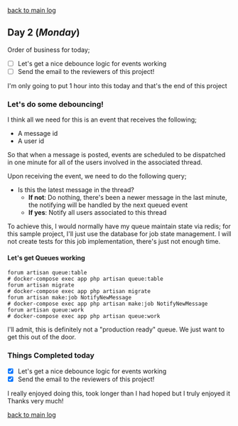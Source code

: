 [back to main log](../log.md)

## Day 2 (_Monday_)
Order of business for today;
* [ ] Let's get a nice debounce logic for events working
* [ ] Send the email to the reviewers of this project!

I'm only going to put 1 hour into this today and that's the end of this project

### Let's do some debouncing!

I think all we need for this is an event that receives the following;
* A message id
* A user id

So that when a message is posted, events are scheduled to be dispatched in one
minute for all of the users involved in the associated thread.

Upon receiving the event, we need to do the following query;
* Is this the latest message in the thread?
  * **If not**: Do nothing, there's been a newer message in the last minute, the
    notifying will be handled by the next queued event
  * **If yes**: Notify all users associated to this thread

To achieve this, I would normally have my queue maintain state via redis; for
this sample project, I'll just use the database for job state management. I will
not create tests for this job implementation, there's just not enough time.

#### Let's get Queues working
```
forum artisan queue:table
# docker-compose exec app php artisan queue:table
forum artisan migrate
# docker-compose exec app php artisan migrate
forum artisan make:job NotifyNewMessage
# docker-compose exec app php artisan make:job NotifyNewMessage
forum artisan queue:work
# docker-compose exec app php artisan queue:work
```

I'll admit, this is definitely not a "production ready" queue. We just want to
get this out of the door.

### Things Completed today
* [x] Let's get a nice debounce logic for events working
* [x] Send the email to the reviewers of this project!

I really enjoyed doing this, took longer than I had hoped but I truly enjoyed it
Thanks very much!

[back to main log](../log.md)
